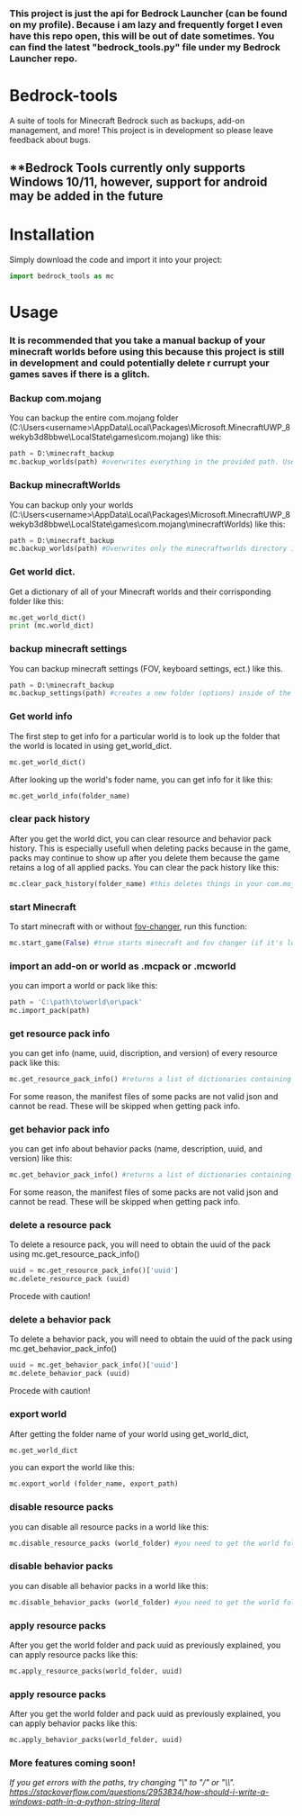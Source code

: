 ### This project is just the api for Bedrock Launcher (can be found on my profile). Because i am lazy and frequently forget I even have this repo open, this will be out of date sometimes. You can find the latest "bedrock_tools.py" file under my Bedrock Launcher repo.

# Bedrock-tools
A suite of tools for Minecraft Bedrock such as backups, add-on management, and more! This project is in development so please leave feedback about bugs.

## **Bedrock Tools currently only supports Windows 10/11, however, support for android may be added in the future

# Installation

Simply download the code and import it into your project:
``` python
import bedrock_tools as mc
```

# Usage

### It is recommended that you take a manual backup of your minecraft worlds before using this because this project is still in development and could potentially delete r currupt your games saves if there is a glitch.


### Backup com.mojang
You can backup the entire com.mojang folder (C:\Users\<username>\AppData\Local\Packages\Microsoft.MinecraftUWP_8wekyb3d8bbwe\LocalState\games\com.mojang) like this:
``` python
path = D:\minecraft_backup
mc.backup_worlds(path) #overwrites everything in the provided path. Use with caution
```


### Backup minecraftWorlds
You can backup only your worlds (C:\Users\<username>\AppData\Local\Packages\Microsoft.MinecraftUWP_8wekyb3d8bbwe\LocalState\games\com.mojang\minecraftWorlds) like this:
``` python
path = D:\minecraft_backup
mc.backup_worlds(path) #Overwrites only the minecraftworlds directory in the provided location. It shoudn't effect anything else, however, proceed with caution.
```

### Get world dict.

Get a dictionary of all of your Minecraft worlds and their corrisponding folder like this:
``` python
mc.get_world_dict()
print (mc.world_dict)
```

### backup minecraft settings
You can backup minecraft settings (FOV, keyboard settings, ect.) like this.
``` python
path = D:\minecraft_backup
mc.backup_settings(path) #creates a new folder (options) inside of the provided location containing the options.txt file. this should not overwrite exsisting backups.
```

### Get world info
The first step to get info for a particular world is to look up the folder that the world is located in using get_world_dict.
``` python
mc.get_world_dict()
```
After looking up the world's foder name, you can get info for it like this:
``` python
mc.get_world_info(folder_name)
```
### clear pack history
After you get the world dict, you can clear resource and behavior pack history. This is especially usefull when deleting packs because in the game, packs may continue to show up after you delete them because the game retains a log of all applied packs. You can clear the pack history like this:
``` python
mc.clear_pack_history(folder_name) #this deletes things in your com.mojang folder so precede with caution.
```


### start Minecraft
To start minecraft with or without [fov-changer](https://github.com/xroix/MCBE-Win10-FOV-Changer), run this function:
``` python
mc.start_game(False) #true starts minecraft and fov changer (if it's located in C:\Bedrock), false only sarts minecraft
```

### import an add-on or world as .mcpack or .mcworld
you can import a world or pack like this:
``` python
path = 'C:\path\to\world\or\pack'
mc.import_pack(path)
```

### get resource pack info
you can get info (name, uuid, discription, and version) of every resource pack like this:
``` python
mc.get_resource_pack_info() #returns a list of dictionaries containing info.
```
For some reason, the manifest files of some packs are not valid json and cannot be read. These will be skipped when getting pack info.


### get behavior pack info
you can get info about behavior packs (name, description, uuid, and version) like this:
``` python
mc.get_behavior_pack_info() #returns a list of dictionaries containing info.
```
For some reason, the manifest files of some packs are not valid json and cannot be read. These will be skipped when getting pack info.


### delete a resource pack
To delete a resource pack, you will need to obtain the uuid of the pack using mc.get_resource_pack_info()
``` python
uuid = mc.get_resource_pack_info()['uuid']
mc.delete_resource_pack (uuid)
```
Procede with caution!


### delete a behavior pack
To delete a behavior pack, you will need to obtain the uuid of the pack using mc.get_behavior_pack_info()
``` python
uuid = mc.get_behavior_pack_info()['uuid']
mc.delete_behavior_pack (uuid)
```
Procede with caution!


### export world
After getting the folder name of your world using get_world_dict,
``` python
mc.get_world_dict
```
you can export the world like this:
``` python
mc.export_world (folder_name, export_path)
```


### disable resource packs
you can disable all resource packs in a world like this:
``` python
mc.disable_resource_packs (world_folder) #you need to get the world folder name with mc.get_world_dict as previously explained.
```

### disable behavior packs
you can disable all behavior packs in a world like this:
``` python
mc.disable_behavior_packs (world_folder) #you need to get the world folder name with mc.get_world_dict as previously explained.
```


### apply resource packs
After you get the world folder and pack uuid as previously explained, you can apply resource packs like this:
``` python 
mc.apply_resource_packs(world_folder, uuid)
```

### apply resource packs
After you get the world folder and pack uuid as previously explained, you can apply behavior packs like this:
``` python 
mc.apply_behavior_packs(world_folder, uuid)
```





### More features coming soon!

*If you get errors with the paths, try changing "\\" to "\/" or "\\\\". https://stackoverflow.com/questions/2953834/how-should-i-write-a-windows-path-in-a-python-string-literal*
